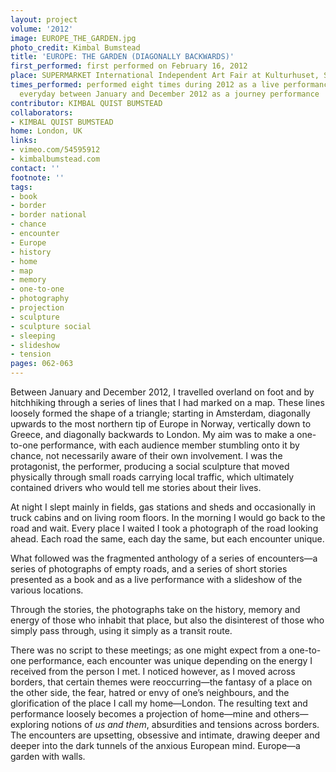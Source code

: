 ```yaml
---
layout: project
volume: '2012'
image: EUROPE_THE_GARDEN.jpg
photo_credit: Kimbal Bumstead
title: 'EUROPE: THE GARDEN (DIAGONALLY BACKWARDS)'
first_performed: first performed on February 16, 2012
place: SUPERMARKET International Independent Art Fair at Kulturhuset, Stockholm, Sweden
times_performed: performed eight times during 2012 as a live performance performed
  everyday between January and December 2012 as a journey performance
contributor: KIMBAL QUIST BUMSTEAD
collaborators:
- KIMBAL QUIST BUMSTEAD
home: London, UK
links:
- vimeo.com/54595912
- kimbalbumstead.com
contact: ''
footnote: ''
tags:
- book
- border
- border national
- chance
- encounter
- Europe
- history
- home
- map
- memory
- one-to-one
- photography
- projection
- sculpture
- sculpture social
- sleeping
- slideshow
- tension
pages: 062-063
---
```


Between January and December 2012, I travelled overland on foot and by hitchhiking through a series of lines that I had marked on a map. These lines loosely formed the shape of a triangle; starting in Amsterdam, diagonally upwards to the most northern tip of Europe in Norway, vertically down to Greece, and diagonally backwards to London. My aim was to make a one-to-one performance, with each audience member stumbling onto it by chance, not necessarily aware of their own involvement. I was the protagonist, the performer, producing a social sculpture that moved physically through small roads carrying local traffic, which ultimately contained drivers who would tell me stories about their lives.

At night I slept mainly in fields, gas stations and sheds and occasionally in truck cabins and on living room floors. In the morning I would go back to the road and wait. Every place I waited I took a photograph of the road looking ahead. Each road the same, each day the same, but each encounter unique.

What followed was the fragmented anthology of a series of encounters—a series of photographs of empty roads, and a series of short stories presented as a book and as a live performance with a slideshow of the various locations.

Through the stories, the photographs take on the history, memory and energy of those who inhabit that place, but also the disinterest of those who simply pass through, using it simply as a transit route.

There was no script to these meetings; as one might expect from a one-to-one performance, each encounter was unique depending on the energy I received from the person I met. I noticed however, as I moved across borders, that certain themes were reoccurring—the fantasy of a place on the other side, the fear, hatred or envy of one’s neighbours, and the glorification of the place I call my home—London. The resulting text and performance loosely becomes a projection of home—mine and others—exploring notions of _us and them_, absurdities and tensions across borders. The encounters are upsetting, obsessive and intimate, drawing deeper and deeper into the dark tunnels of the anxious European mind. Europe—a garden with walls.
